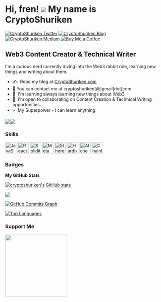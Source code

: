 # Hi, fren! ![](https://user-images.githubusercontent.com/18350557/176309783-0785949b-9127-417c-8b55-ab5a4333674e.gif) My name is CryptoShuriken

[![CryptoShuriken Twitter](https://img.shields.io/badge/Twitter-1DA1F2?style=for-the-badge&logo=twitter&logoColor=white)](https://twitter.com/cryptoshuriken)
[![CryptoShuriken Blog](https://img.shields.io/badge/blog-000000?style=for-the-badge&logo=ghost&logoColor=white)](https://cryptoshuriken.com/)
[![CryptoShuriken Medium](https://img.shields.io/badge/Medium-000000?style=for-the-badge&logo=medium&logoColor=white)](https://medium.com/@cryptoshuriken/)
[![Buy Me a Coffee](https://img.shields.io/badge/Buy_Me_A_Coffee-FFDD00?style=for-the-badge&logo=buy-me-a-coffee&logoColor=black)](https://twitter.com/cryptoshuriken)

## Web3 Content Creator & Technical Writer

I'm a curious nerd currently diving into the Web3 rabbit role, learning new things and writing about them.

- ✍️  Read my blog at [CryptoShuriken.com](http://cryptoshuriken.com)
- 📩 You can contact me at cryptoshuriken[@]gmail[dot]com
- 🧠  I'm learning always learning new things about Web3.
- 🤝  I'm open to collaborating on Content Creation & Technical Writing opportunities.
- ⚡  My Superpower - I can learn anything.

<a href="https://www.twitter.com/cryptoshuriken" target="_blank" rel="noreferrer"><img
src="https://img.shields.io/twitter/follow/cryptoshuriken?logo=twitter&style=for-the-badge&color=0891b2&labelColor=1c1917"
/></a><a href="https://www.github.com/cryptoshuriken" target="_blank" rel="noreferrer"><img
src="https://img.shields.io/github/followers/cryptoshuriken?logo=github&style=for-the-badge&color=0891b2&labelColor=1c1917" /></a>

### Skills

<p align="left">

<a href="https://developer.mozilla.org/en-US/docs/Web/JavaScript" target="_blank" rel="noreferrer"><img src="https://raw.githubusercontent.com/danielcranney/readme-generator/main/public/icons/skills/javascript-colored.svg" width="36" height="36" alt="JavaScript" /></a>
<a href="https://reactjs.org/" target="_blank" rel="noreferrer"><img src="https://raw.githubusercontent.com/danielcranney/readme-generator/main/public/icons/skills/react-colored.svg" width="36" height="36" alt="React" /></a>
<a href="https://docs.soliditylang.org/en/v0.8.17/" target="_blank" rel="noreferrer"><img src="https://upload.wikimedia.org/wikipedia/commons/9/98/Solidity_logo.svg" width="36" height="36" alt="Solidity" /></a>
<a href="https://metamask.io/" target="_blank" rel="noreferrer"><img src="https://raw.githubusercontent.com/danielcranney/readme-generator/main/public/icons/skills/metamask-colored.svg" width="36" height="36" alt="MetaMask" /></a>
<a href="https://ethereum.org/en/" target="_blank" rel="noreferrer"><img src="https://raw.githubusercontent.com/danielcranney/readme-generator/main/public/icons/skills/ethereum-colored.svg" width="36" height="36" alt="Ethereum" /></a>
<a href="https://hardhat.org/" target="_blank" rel="noreferrer"><img src="https://raw.githubusercontent.com/danielcranney/readme-generator/main/public/icons/skills/hardhat-colored.svg" width="36" height="36" alt="Hardhat" /></a>
<a href="https://docs.alchemy.com/alchemy/documentation/alchemy-web3" target="_blank" rel="noreferrer"><img src="https://raw.githubusercontent.com/danielcranney/readme-generator/main/public/icons/skills/alchemy-colored.svg" width="36" height="36" alt="Alchemy" /></a>
<a href="https://chain.link/" target="_blank" rel="noreferrer"><img src="https://raw.githubusercontent.com/danielcranney/readme-generator/main/public/icons/skills/chainlink-colored.svg" width="36" height="36" alt="Chainlink" /></a>

</p>

### Badges

<b>My GitHub Stats</b>

<a href="http://www.github.com/cryptoshuriken"><img src="https://github-readme-stats.vercel.app/api?username=cryptoshuriken&show_icons=true&hide=&count_private=true&title_color=0891b2&text_color=ffffff&icon_color=0891b2&bg_color=1c1917&hide_border=true&show_icons=true" alt="cryptoshuriken's GitHub stats" /></a>

<a href="http://www.github.com/cryptoshuriken"><img src="https://github-readme-streak-stats.herokuapp.com/?user=cryptoshuriken&stroke=ffffff&background=1c1917&ring=0891b2&fire=0891b2&currStreakNum=ffffff&currStreakLabel=0891b2&sideNums=ffffff&sideLabels=ffffff&dates=ffffff&hide_border=true" /></a>

<a href="http://www.github.com/cryptoshuriken"><img src="https://activity-graph.herokuapp.com/graph?username=cryptoshuriken&bg_color=1c1917&color=ffffff&line=0891b2&point=ffffff&area_color=1c1917&area=true&hide_border=true&custom_title=GitHub%20Commits%20Graph" alt="GitHub Commits Graph" /></a>

<a href="https://github.com/cryptoshuriken" align="left"><img src="https://github-readme-stats.vercel.app/api/top-langs/?username=cryptoshuriken&langs_count=10&title_color=0891b2&text_color=ffffff&icon_color=0891b2&bg_color=1c1917&hide_border=true&locale=en&custom_title=Top%20%Languages" alt="Top Languages" /></a>

### Support Me

<a href="https://www.buymeacoffee.com/cryptoshuriken"><img src="https://cdn.buymeacoffee.com/buttons/v2/default-yellow.png" width="200" /></a>
